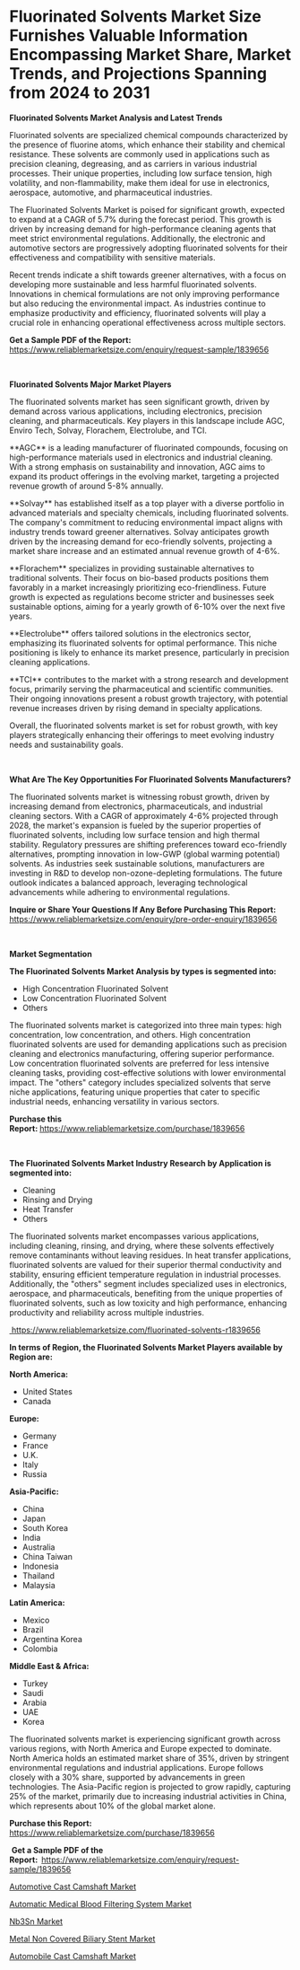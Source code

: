 <p><h1>Fluorinated Solvents Market Size Furnishes Valuable Information Encompassing Market Share, Market Trends, and Projections Spanning from 2024 to 2031</h1></p><p><strong>Fluorinated Solvents Market Analysis and Latest Trends</strong></p>
<p><p>Fluorinated solvents are specialized chemical compounds characterized by the presence of fluorine atoms, which enhance their stability and chemical resistance. These solvents are commonly used in applications such as precision cleaning, degreasing, and as carriers in various industrial processes. Their unique properties, including low surface tension, high volatility, and non-flammability, make them ideal for use in electronics, aerospace, automotive, and pharmaceutical industries.</p><p>The Fluorinated Solvents Market is poised for significant growth, expected to expand at a CAGR of 5.7% during the forecast period. This growth is driven by increasing demand for high-performance cleaning agents that meet strict environmental regulations. Additionally, the electronic and automotive sectors are progressively adopting fluorinated solvents for their effectiveness and compatibility with sensitive materials. </p><p>Recent trends indicate a shift towards greener alternatives, with a focus on developing more sustainable and less harmful fluorinated solvents. Innovations in chemical formulations are not only improving performance but also reducing the environmental impact. As industries continue to emphasize productivity and efficiency, fluorinated solvents will play a crucial role in enhancing operational effectiveness across multiple sectors.</p></p>
<p><strong>Get a Sample PDF of the Report:&nbsp;</strong> <a href="https://www.reliablemarketsize.com/enquiry/request-sample/1839656?utm_campaign=1103&utm_medium=2&utm_source=Github&utm_content=ia&utm_term=11112024&utm_id=fluorinated-solvents">https://www.reliablemarketsize.com/enquiry/request-sample/1839656</a></p>
<p>&nbsp;</p>
<p><strong>Fluorinated Solvents Major Market Players</strong></p>
<p><p>The fluorinated solvents market has seen significant growth, driven by demand across various applications, including electronics, precision cleaning, and pharmaceuticals. Key players in this landscape include AGC, Enviro Tech, Solvay, Florachem, Electrolube, and TCI.</p><p>**AGC** is a leading manufacturer of fluorinated compounds, focusing on high-performance materials used in electronics and industrial cleaning. With a strong emphasis on sustainability and innovation, AGC aims to expand its product offerings in the evolving market, targeting a projected revenue growth of around 5-8% annually.</p><p>**Solvay** has established itself as a top player with a diverse portfolio in advanced materials and specialty chemicals, including fluorinated solvents. The company's commitment to reducing environmental impact aligns with industry trends toward greener alternatives. Solvay anticipates growth driven by the increasing demand for eco-friendly solvents, projecting a market share increase and an estimated annual revenue growth of 4-6%.</p><p>**Florachem** specializes in providing sustainable alternatives to traditional solvents. Their focus on bio-based products positions them favorably in a market increasingly prioritizing eco-friendliness. Future growth is expected as regulations become stricter and businesses seek sustainable options, aiming for a yearly growth of 6-10% over the next five years.</p><p>**Electrolube** offers tailored solutions in the electronics sector, emphasizing its fluorinated solvents for optimal performance. This niche positioning is likely to enhance its market presence, particularly in precision cleaning applications.</p><p>**TCI** contributes to the market with a strong research and development focus, primarily serving the pharmaceutical and scientific communities. Their ongoing innovations present a robust growth trajectory, with potential revenue increases driven by rising demand in specialty applications.</p><p>Overall, the fluorinated solvents market is set for robust growth, with key players strategically enhancing their offerings to meet evolving industry needs and sustainability goals.</p></p>
<p>&nbsp;</p>
<p><strong>What Are The Key Opportunities For Fluorinated Solvents Manufacturers?</strong></p>
<p><p>The fluorinated solvents market is witnessing robust growth, driven by increasing demand from electronics, pharmaceuticals, and industrial cleaning sectors. With a CAGR of approximately 4-6% projected through 2028, the market's expansion is fueled by the superior properties of fluorinated solvents, including low surface tension and high thermal stability. Regulatory pressures are shifting preferences toward eco-friendly alternatives, prompting innovation in low-GWP (global warming potential) solvents. As industries seek sustainable solutions, manufacturers are investing in R&D to develop non-ozone-depleting formulations. The future outlook indicates a balanced approach, leveraging technological advancements while adhering to environmental regulations.</p></p>
<p><strong>Inquire or Share Your Questions If Any Before Purchasing This Report:</strong> <a href="https://www.reliablemarketsize.com/enquiry/pre-order-enquiry/1839656?utm_campaign=1103&utm_medium=2&utm_source=Github&utm_content=ia&utm_term=11112024&utm_id=fluorinated-solvents">https://www.reliablemarketsize.com/enquiry/pre-order-enquiry/1839656</a></p>
<p>&nbsp;</p>
<p><strong>Market Segmentation</strong></p>
<p><strong>The Fluorinated Solvents Market Analysis by types is segmented into:</strong></p>
<p><ul><li>High Concentration Fluorinated Solvent</li><li>Low Concentration Fluorinated Solvent</li><li>Others</li></ul></p>
<p><p>The fluorinated solvents market is categorized into three main types: high concentration, low concentration, and others. High concentration fluorinated solvents are used for demanding applications such as precision cleaning and electronics manufacturing, offering superior performance. Low concentration fluorinated solvents are preferred for less intensive cleaning tasks, providing cost-effective solutions with lower environmental impact. The "others" category includes specialized solvents that serve niche applications, featuring unique properties that cater to specific industrial needs, enhancing versatility in various sectors.</p></p>
<p><strong>Purchase this Report:&nbsp;</strong><a href="https://www.reliablemarketsize.com/purchase/1839656?utm_campaign=1103&utm_medium=2&utm_source=Github&utm_content=ia&utm_term=11112024&utm_id=fluorinated-solvents">https://www.reliablemarketsize.com/purchase/1839656</a></p>
<p>&nbsp;</p>
<p><strong>The Fluorinated Solvents Market Industry Research by Application is segmented into:</strong></p>
<p><ul><li>Cleaning</li><li>Rinsing and Drying</li><li>Heat Transfer</li><li>Others</li></ul></p>
<p><p>The fluorinated solvents market encompasses various applications, including cleaning, rinsing, and drying, where these solvents effectively remove contaminants without leaving residues. In heat transfer applications, fluorinated solvents are valued for their superior thermal conductivity and stability, ensuring efficient temperature regulation in industrial processes. Additionally, the "others" segment includes specialized uses in electronics, aerospace, and pharmaceuticals, benefiting from the unique properties of fluorinated solvents, such as low toxicity and high performance, enhancing productivity and reliability across multiple industries.</p></p>
<p><a href="https://www.reliablemarketsize.com/fluorinated-solvents-r1839656?utm_campaign=1103&utm_medium=2&utm_source=Github&utm_content=ia&utm_term=11112024&utm_id=fluorinated-solvents">&nbsp;https://www.reliablemarketsize.com/fluorinated-solvents-r1839656</a></p>
<p><strong>In terms of Region, the Fluorinated Solvents Market Players available by Region are:</strong></p>
<p>
    <p> <strong> North America: </strong>
        <ul>
            <li>United States</li>
            <li>Canada</li>
        </ul>
        </p> 
    <p> <strong> Europe: </strong>
        <ul>
            <li>Germany</li>
            <li>France</li>
            <li>U.K.</li>
            <li>Italy</li>
            <li>Russia</li>
        </ul>
        </p> 
    <p> <strong> Asia-Pacific: </strong>
        <ul>
            <li>China</li>
            <li>Japan</li>
            <li>South Korea</li>
            <li>India</li>
            <li>Australia</li>
            <li>China Taiwan</li>
            <li>Indonesia</li>
            <li>Thailand</li>
            <li>Malaysia</li>
        </ul>
        </p> 
    <p> <strong> Latin America: </strong>
        <ul>
            <li>Mexico</li>
            <li>Brazil</li>
            <li>Argentina Korea</li>
            <li>Colombia</li>
        </ul>
        </p> 
    <p> <strong> Middle East & Africa: </strong>
        <ul>
            <li>Turkey</li>
            <li>Saudi</li>
            <li>Arabia</li>
            <li>UAE</li>
            <li>Korea</li>
        </ul>
    </p>
    </p>
<p><p>The fluorinated solvents market is experiencing significant growth across various regions, with North America and Europe expected to dominate. North America holds an estimated market share of 35%, driven by stringent environmental regulations and industrial applications. Europe follows closely with a 30% share, supported by advancements in green technologies. The Asia-Pacific region is projected to grow rapidly, capturing 25% of the market, primarily due to increasing industrial activities in China, which represents about 10% of the global market alone.</p></p>
<p><strong>Purchase this Report: </strong><a href="https://www.reliablemarketsize.com/purchase/1839656?utm_campaign=1103&utm_medium=2&utm_source=Github&utm_content=ia&utm_term=11112024&utm_id=fluorinated-solvents">https://www.reliablemarketsize.com/purchase/1839656</a></p>
<p>&nbsp;<strong>Get a Sample PDF of the Report:&nbsp;&nbsp;</strong><a href="https://www.reliablemarketsize.com/enquiry/request-sample/1839656?utm_campaign=1103&utm_medium=2&utm_source=Github&utm_content=ia&utm_term=11112024&utm_id=fluorinated-solvents">https://www.reliablemarketsize.com/enquiry/request-sample/1839656</a></p>
<p><strong></strong></p>
<p><p><a href="https://www.linkedin.com/pulse/mapping-automotive-cast-camshaft-market-trends-challenges-breakthroughs-h9lgc?utm_campaign=1103&utm_medium=2&utm_source=Github&utm_content=ia&utm_term=11112024&utm_id=fluorinated-solvents">Automotive Cast Camshaft Market</a></p><p><a href="https://issuu.com/reportprime-2/docs/automatic-medical-blood-filtering-s_e04015cd4f3014?utm_campaign=1103&utm_medium=2&utm_source=Github&utm_content=ia&utm_term=11112024&utm_id=fluorinated-solvents">Automatic Medical Blood Filtering System Market</a></p><p><a href="https://github.com/chr1i1herth/Market-Research-Report-List-1/blob/main/nb3sn-market.md?utm_campaign=1103&utm_medium=2&utm_source=Github&utm_content=ia&utm_term=11112024&utm_id=fluorinated-solvents">Nb3Sn Market</a></p><p><a href="https://issuu.com/reportprime-2/docs/metal-non-covered-biliary-stent-mar_c39c64ac410329?utm_campaign=1103&utm_medium=2&utm_source=Github&utm_content=ia&utm_term=11112024&utm_id=fluorinated-solvents">Metal Non Covered Biliary Stent Market</a></p><p><a href="https://www.linkedin.com/pulse/automobile-cast-camshaft-market-size-share-analysis-growth-tnhde?utm_campaign=1103&utm_medium=2&utm_source=Github&utm_content=ia&utm_term=11112024&utm_id=fluorinated-solvents">Automobile Cast Camshaft Market</a></p></p>